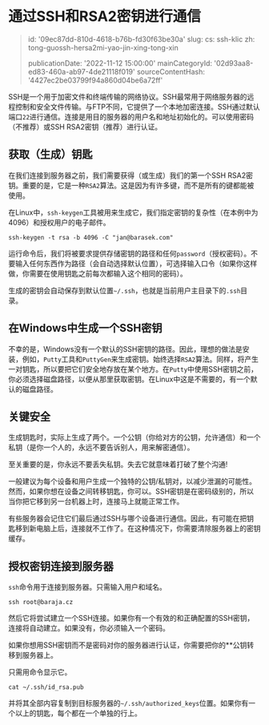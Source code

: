 通过SSH和RSA2密钥进行通信
================

> id: '09ec87dd-810d-4618-b76b-fd30f63be30a'
> slug:
> 	cs: ssh-klic
> 	zh: tong-guossh-hersa2mi-yao-jin-xing-tong-xin
> 
> publicationDate: '2022-11-12 15:00:00'
> mainCategoryId: '02d93aa8-ed83-460a-ab97-4de21118f019'
> sourceContentHash: '4427ec2be03799f94a860d04be6a72ff'

SSH是一个用于加密文件和终端传输的网络协议。SSH最常用于网络服务器的远程控制和安全文件传输。与FTP不同，它提供了一个本地加密连接。SSH通过默认端口`22`进行通信。连接是用目的服务器的用户名和地址初始化的。可以使用密码（不推荐）或SSH RSA2密钥（推荐）进行认证。

获取（生成）钥匙
--------------------------

在我们连接到服务器之前，我们需要获得（或生成）我们的第一个SSH RSA2密钥。重要的是，它是一种`RSA2`算法。这是因为有许多键，而不是所有的键都能被使用。

在Linux中，`ssh-keygen`工具被用来生成它，我们指定密钥的复杂性（在本例中为4096）和授权用户的电子邮件。

```shell
ssh-keygen -t rsa -b 4096 -C "jan@barasek.com"
```

运行命令后，我们将被要求提供存储密钥的路径和任何`password`（授权密码）。不要输入任何东西作为路径（会自动选择默认位置），可选择输入口令（如果你这样做，你需要在使用钥匙之前每次都输入这个相同的密码）。

生成的密钥会自动保存到默认位置`~/.ssh`，也就是当前用户主目录下的`.ssh`目录。

在Windows中生成一个SSH密钥
-------------------------------

不幸的是，Windows没有一个默认的SSH密钥的路径。因此，理想的做法是安装，例如，`Putty`工具和`PuttyGen`来生成密钥。始终选择`RSA2`算法。同样，将产生一对钥匙，所以要把它们安全地存放在某个地方。在`Putty`中使用SSH密钥之前，你必须选择磁盘路径，以便从那里获取密钥。在Linux中这是不需要的，有一个默认的磁盘路径。

关键安全
---------------

生成钥匙时，实际上生成了两个。一个公钥（你给对方的公钥，允许通信）和一个私钥（是你一个人的，永远不要告诉别人，用来解密通信）。

至关重要的是，你永远不要丢失私钥。失去它就意味着打破了整个沟通!

一般建议为每个设备和用户生成一个独特的公钥/私钥对，以减少泄漏的可能性。然而，如果你想在设备之间转移钥匙，你可以。SSH密钥是在密码级别的，所以当你把它移到另一台机器上时，连接马上就能正常工作。

有些服务器会记住它们最后通过SSH与哪个设备进行通信。因此，有可能在把钥匙移到新电脑上后，连接就不工作了。在这种情况下，你需要清除服务器上的密钥缓存。

授权密钥连接到服务器
--------------------------------------

`ssh`命令用于连接到服务器。只需输入用户和域名。

```shell
ssh root@baraja.cz
```

然后它将尝试建立一个SSH连接。如果你有一个有效的和正确配置的SSH密钥，连接将自动建立。如果没有，你必须输入一个密码。

如果你想用SSH密钥而不是密码对你的服务器进行认证，你需要把你的**公钥转移到服务器上。

只需用命令显示它。

```shell
cat ~/.ssh/id_rsa.pub
```

并将其全部内容复制到目标服务器的`~/.ssh/authorized_keys`位置。如果你有一个以上的钥匙，每个都在一个单独的行上。
